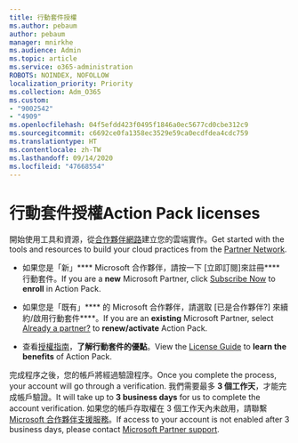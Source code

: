 ```yaml
---
title: 行動套件授權
ms.author: pebaum
author: pebaum
manager: mnirkhe
ms.audience: Admin
ms.topic: article
ms.service: o365-administration
ROBOTS: NOINDEX, NOFOLLOW
localization_priority: Priority
ms.collection: Adm_O365
ms.custom:
- "9002542"
- "4909"
ms.openlocfilehash: 04f5efdd423f0495f1846a0ec5677cd0cbe312c9
ms.sourcegitcommit: c6692ce0fa1358ec3529e59ca0ecdfdea4cdc759
ms.translationtype: HT
ms.contentlocale: zh-TW
ms.lasthandoff: 09/14/2020
ms.locfileid: "47668554"
---
```

# <a name="action-pack-licenses"></a><span data-ttu-id="eab50-102">行動套件授權</span><span class="sxs-lookup"><span data-stu-id="eab50-102">Action Pack licenses</span></span>

<span data-ttu-id="eab50-103">開始使用工具和資源，從[合作夥伴網路](https://aka.ms/MPNActionPack)建立您的雲端實作。</span><span class="sxs-lookup"><span data-stu-id="eab50-103">Get started with the tools and resources to build your cloud practices from the [Partner Network](https://aka.ms/MPNActionPack).</span></span>

- <span data-ttu-id="eab50-104">如果您是「新」\*\*\*\* Microsoft 合作夥伴，請按一下 [立即訂閱][](https://aka.ms/MPNActionPackNew)來註冊\*\*\*\* 行動套件。</span><span class="sxs-lookup"><span data-stu-id="eab50-104">If you are a **new** Microsoft Partner, click [Subscribe Now](https://aka.ms/MPNActionPackNew) to **enroll** in Action Pack.</span></span>

- <span data-ttu-id="eab50-105">如果您是「既有」\*\*\*\* 的 Microsoft 合作夥伴，請選取 [已是合作夥伴?][](https://aka.ms/MPNActionPackExisting) 來續約/啟用行動套件\*\*\*\*。</span><span class="sxs-lookup"><span data-stu-id="eab50-105">If you are an **existing** Microsoft Partner, select [Already a partner?](https://aka.ms/MPNActionPackExisting) to **renew/activate** Action Pack.</span></span> 

- <span data-ttu-id="eab50-106">查看[授權指南](https://aka.ms/MPNActionPackGuide)，**了解行動套件的優點**。</span><span class="sxs-lookup"><span data-stu-id="eab50-106">View the [License Guide](https://aka.ms/MPNActionPackGuide) to **learn the benefits** of Action Pack.</span></span> 

<span data-ttu-id="eab50-107">完成程序之後，您的帳戶將經過驗證程序。</span><span class="sxs-lookup"><span data-stu-id="eab50-107">Once you complete the process, your account will go through a verification.</span></span> <span data-ttu-id="eab50-108">我們需要最多 **3 個工作天**，才能完成帳戶驗證。</span><span class="sxs-lookup"><span data-stu-id="eab50-108">It will take up to **3 business days** for us to complete the account verification.</span></span> <span data-ttu-id="eab50-109">如果您的帳戶存取權在 3 個工作天內未啟用，請聯繫 [Microsoft 合作夥伴支援服務](https://aka.ms/MPNActionPackSupport)。</span><span class="sxs-lookup"><span data-stu-id="eab50-109">If access to your account is not enabled after 3 business days, please contact [Microsoft Partner support](https://aka.ms/MPNActionPackSupport).</span></span> 
